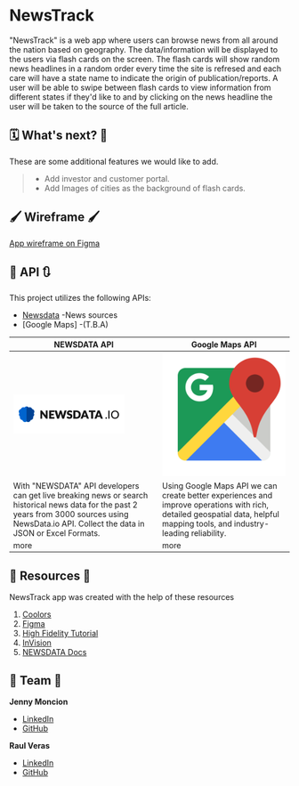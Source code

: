 # NewsTrack 

"NewsTrack" is a web app where users can browse news from all around the nation based on geography. The data/information will be displayed to the users via flash cards on the screen. The flash cards will show random news headlines in a random order every time the site is refresed and each care will have a state name to indicate the origin of publication/reports. A user will be able to swipe between flash cards to view information from different states if they'd like to and by clicking on the news headline the user will be taken to the source of the full article.



## 🗓 What's next? 💭
These are some additional features we would like to add.
>- Add investor and customer portal. 
>- Add Images of cities as the background of flash cards.


## 🖌️ Wireframe 🖌️
[App wireframe on Figma](https://www.figma.com/file/FUgpsQkrbDUjriwx0UDaDw/NewsTrack-Wireframe-Draft-1?node-id=0%3A1)


## 🔄 API 🔃
This project utilizes the following APIs:
- [Newsdata](https://newsdata.io/) -News sources
- [Google Maps] -(T.B.A)

| NEWSDATA API | Google Maps API  |
| ----- | ------ |
| [![Newsdata logo](src/img/logos/newsdataioAPI-Logo-1.png)](https://newsdata.io/)   | [![Google Maps logo](src/img/logos/google-maps1.png)](https://cloud.google.com/maps-platform/)  |
| With "NEWSDATA" API developers can get live breaking news or search historical news data for the past 2 years from 3000 sources using NewsData.io API. Collect the data in JSON or Excel Formats.  |  Using Google Maps API we can create better experiences and improve operations with rich, detailed geospatial data, helpful mapping tools, and industry-leading reliability.   |
| more  |  more  |



## 🔖 Resources 🔖
NewsTrack app was created with the help of these resources
1. [Coolors](https://coolors.co/)
2. [Figma](https://www.figma.com/community)
3. [High Fidelity Tutorial](https://www.youtube.com/watch?v=DLXgLazAYG0&ab_channel=RisingKirin)
4. [InVision](https://www.invisionapp.com/)
5. [NEWSDATA Docs](https://newsdata.io/docs)



## 🌠 Team 🌠
**Jenny Moncion**
- [LinkedIn](https://www.linkedin.com/in/jenny-moncion-04535260/ "LinkedIn")
- [GitHub](https://github.com/didelma "didelma")

**Raul Veras**
- [LinkedIn](https://www.linkedin.com/in/verasraul/ "LinkedIn")
- [GitHub](https://github.com/verasraul)
